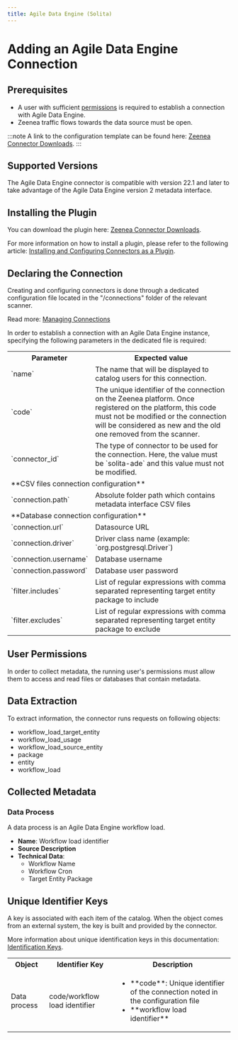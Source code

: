 ```yaml
---
title: Agile Data Engine (Solita)
---
```


# Adding an Agile Data Engine Connection

## Prerequisites

* A user with sufficient [permissions](#user-permissions) is required to establish a connection with Agile Data Engine.
* Zeenea traffic flows towards the data source must be open. 

:::note
A link to the configuration template can be found here: [Zeenea Connector Downloads](./zeenea-connectors-list.md).
:::
 
## Supported Versions

The Agile Data Engine connector is compatible with version 22.1 and later to take advantage of the Agile Data Engine version 2 metadata interface. 

## Installing the Plugin

You can download the plugin here: [Zeenea Connector Downloads](./zeenea-connectors-list.md).

For more information on how to install a plugin, please refer to the following article: [Installing and Configuring Connectors as a Plugin](./zeenea-connectors-install-as-plugin.md).
 
## Declaring the Connection

Creating and configuring connectors is done through a dedicated configuration file located in the "/connections" folder of the relevant scanner.

Read more: [Managing Connections](./zeenea-managing-connections.md)

In order to establish a connection with an Agile Data Engine instance, specifying the following parameters in the dedicated file is required:

<table>
  <tr>
    <th>Parameter</th>
    <th>Expected value</th>
  </tr>
  <tr>
    <td>`name`</td>
    <td>The name that will be displayed to catalog users for this connection.</td>
  </tr>
  <tr>
    <td>`code`</td>
    <td>The unique identifier of the connection on the Zeenea platform. Once registered on the platform, this code must not be modified or the connection will be considered as new and the old one removed from the scanner.</td>
  </tr>
  <tr>
    <td>`connector_id`</td>
    <td>The type of connector to be used for the connection. Here, the value must be `solita-ade` and this value must not be modified.</td>
  </tr>
  <tr>
    <td colspan="2">**CSV files connection configuration**</td>
  </tr>
  <tr>
    <td>`connection.path`</td>
    <td>Absolute folder path which contains metadata interface CSV files</td>
  </tr>
  <tr>
    <td colspan="2">**Database connection configuration**</td>
  </tr>
  <tr>
    <td>`connection.url`</td>
    <td>Datasource URL</td>
  </tr>
  <tr>
    <td>`connection.driver`</td>
    <td>Driver class name (example: `org.postgresql.Driver`)</td>
  </tr>
  <tr>
    <td>`connection.username`</td>
    <td>Database username</td>
  </tr>
  <tr>
    <td>`connection.password`</td>
    <td>Database user password</td>
  </tr>
  <tr>
    <td>`filter.includes`</td>
    <td>List of regular expressions with comma separated representing target entity package to include</td>
  </tr>
  <tr>
    <td>`filter.excludes`</td>
    <td>List of regular expressions with comma separated representing target entity package to exclude</td>
  </tr>
</table>

## User Permissions

In order to collect metadata, the running user's permissions must allow them to access and read files or databases that contain metadata. 
 
## Data Extraction

To extract information, the connector runs requests on following objects:

* workflow_load_target_entity
* workflow_load_usage
* workflow_load_source_entity
* package
* entity
* workflow_load
 
## Collected Metadata

### Data Process

A data process is an Agile Data Engine workflow load. 

* **Name**: Workflow load identifier
* **Source Description**
* **Technical Data**: 
  * Workflow Name
  * Workflow Cron
  * Target Entity Package
 
## Unique Identifier Keys

A key is associated with each item of the catalog. When the object comes from an external system, the key is built and provided by the connector.

More information about unique identification keys in this documentation: [Identification Keys](./zeenea-identification-keys.md).

<table>
<tr><th>Object</th><th>Identifier Key</th><th>Description</th></tr>
<tr>
  <td>Data process</td>
  <td>code/workflow load identifier</td>
  <td>
    <ul>
      <li>**code**:  Unique identifier of the connection noted in the configuration file</li>
      <li>**workflow load identifier**</li>
    </ul>
  </td>
</tr>
</table>

		
		
